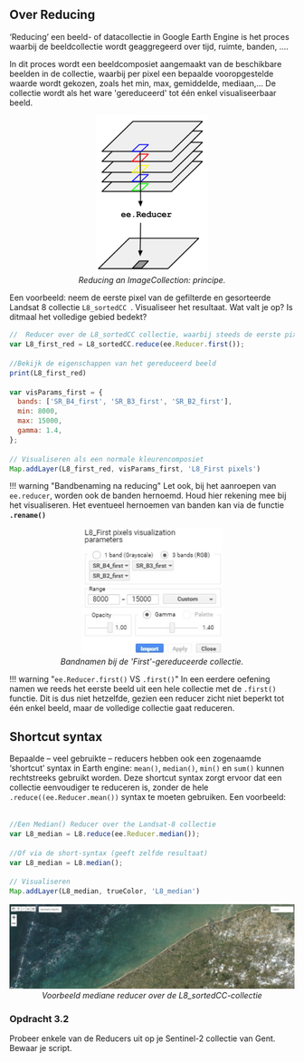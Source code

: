 ## Over Reducing
‘Reducing’ een beeld- of datacollectie in Google Earth Engine is het proces waarbij de beeldcollectie wordt geaggregeerd over tijd, ruimte, banden, ....  

In dit proces wordt een beeldcomposiet aangemaakt van de beschikbare beelden in de collectie, waarbij per pixel een bepaalde vooropgestelde waarde wordt gekozen, zoals het min, max, gemiddelde, mediaan,… De collectie wordt als het ware 'gereduceerd' tot één enkel visualiseerbaar beeld.

<p align="center">
  <img src="Images/Reducer_image.png" width="200">  <br>
  <em> Reducing an ImageCollection: principe. </em>
</p>  

Een voorbeeld: neem de eerste pixel van de gefilterde en gesorteerde Landsat 8 collectie ```L8_sortedCC ```. Visualiseer het resultaat. Wat valt je op? Is ditmaal het volledige gebied bedekt?

```javascript
//  Reducer over de L8_sortedCC collectie, waarbij steeds de eerste pixel genomen wordt.
var L8_first_red = L8_sortedCC.reduce(ee.Reducer.first());

//Bekijk de eigenschappen van het gereduceerd beeld
print(L8_first_red)

var visParams_first = {
  bands: ['SR_B4_first', 'SR_B3_first', 'SR_B2_first'],
  min: 8000,
  max: 15000,
  gamma: 1.4,
};

// Visualiseren als een normale kleurencomposiet
Map.addLayer(L8_first_red, visParams_first, 'L8_First pixels')

```

!!! warning "Bandbenaming na reducing"
    Let ook, bij het aanroepen van ```ee.reducer```, worden ook de banden hernoemd. Houd hier rekening mee bij het visualiseren. Het eventueel hernoemen van banden kan via de functie **```.rename()```**
    <p align="center">
    <img src="Images/First_reducer_bands.JPG" width="250">  <br>
    <em> Bandnamen bij de 'First'-gereduceerde collectie. </em>
    </p>

!!! warning "```ee.Reducer.first()``` VS ```.first()```"
    In een eerdere oefening namen we reeds het eerste beeld uit een hele collectie met de ```.first()``` functie. Dit is dus niet hetzelfde, gezien een reducer zicht niet beperkt tot één enkel beeld, maar de volledige collectie gaat reduceren. 

## Shortcut syntax

Bepaalde – veel gebruikte – reducers hebben ook een zogenaamde ‘shortcut’ syntax in Earth engine: ```mean()```, ```median()```, ```min()``` en ```sum()``` kunnen rechtstreeks gebruikt worden. Deze shortcut syntax zorgt ervoor dat een collectie eenvoudiger te reduceren is, zonder de hele ```.reduce((ee.Reducer.mean())``` syntax te moeten gebruiken. Een voorbeeld:

```javascript

//Een Median() Reducer over the Landsat-8 collectie
var L8_median = L8.reduce(ee.Reducer.median());

//Of via de short-syntax (geeft zelfde resultaat)
var L8_median = L8.median();

// Visualiseren
Map.addLayer(L8_median, trueColor, 'L8_median')

```

<p align="center">
  <img src="Images/Voorbeeld_median_reducer.JPG">  <br>
  <em> Voorbeeld mediane reducer over de L8_sortedCC-collectie </em>
</p>  

### Opdracht 3.2
Probeer enkele van de Reducers uit op je Sentinel-2 collectie van Gent.
Bewaar je script.
